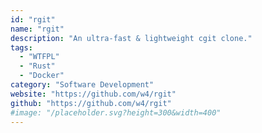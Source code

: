 ```yaml
---
id: "rgit"
name: "rgit"
description: "An ultra-fast & lightweight cgit clone."
tags:
  - "WTFPL"
  - "Rust"
  - "Docker"
category: "Software Development"
website: "https://github.com/w4/rgit"
github: "https://github.com/w4/rgit"
#image: "/placeholder.svg?height=300&width=400"
---
```


